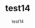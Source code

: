 ---
  audience: 
    - "primary"
    - "high_school"
  author: "test14"
  description: "test14"
  difficulty: "intermediate"
  date_posted: "2020-08-17"
  osm_username: "test14"
  filename: "1597694267451-sample_doc.pdf"
  video_link: "http://www.youtube.com/embed/W7qWa52k-nE"
  group: ""
  layout: "project"
  preparation_time: "one_day"
  project_time: 
    - "one_day"
    - "more_than_one_day"
    - "flexible"
  tags: 
    - "Agriculture Food Production and Rural Land Use"
  thumbnail: "1597694220341-lsib_thumb.PNG"
  title: "test14"
  type: "desktop"
  url: "2020-08-17-696411"

---